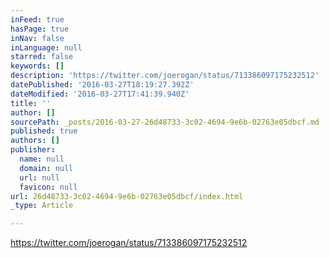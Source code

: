 ```yaml
---
inFeed: true
hasPage: true
inNav: false
inLanguage: null
starred: false
keywords: []
description: 'https://twitter.com/joerogan/status/713386097175232512'
datePublished: '2016-03-27T18:19:27.392Z'
dateModified: '2016-03-27T17:41:39.940Z'
title: ''
author: []
sourcePath: _posts/2016-03-27-26d48733-3c02-4694-9e6b-02763e05dbcf.md
published: true
authors: []
publisher:
  name: null
  domain: null
  url: null
  favicon: null
url: 26d48733-3c02-4694-9e6b-02763e05dbcf/index.html
_type: Article

---
```

https://twitter.com/joerogan/status/713386097175232512